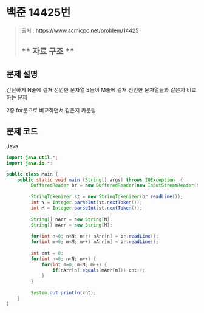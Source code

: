# 백준 14425번

>  출처 : https://www.acmicpc.net/problem/14425
> 
>  ## ** 자료 구조 **

## 문제 설명
간단하게 N줄에 걸쳐 선언한 문자열 S들이 M줄에 걸쳐 선언한 문자열들과 같은지 비교하는 문제

2중 for문으로 비교하면서 같은지 카운팅

## 문제 코드
Java

```java
import java.util.*;
import java.io.*;

public class Main {
    public static void main (String[] args) throws IOException  { 
    	 BufferedReader br = new BufferedReader(new InputStreamReader(System.in));
    	 
    	 StringTokenizer st = new StringTokenizer(br.readLine());
    	 int N = Integer.parseInt(st.nextToken()); 
    	 int M = Integer.parseInt(st.nextToken());
    	 
    	 String[] nArr = new String[N];
    	 String[] mArr = new String[M];
    	 
    	 for(int n=0; n<N; n++) nArr[n] = br.readLine();
    	 for(int m=0; m<M; m++) mArr[m] = br.readLine();
    	 
    	 int cnt = 0;
    	 for(int n=0; n<N; n++) {
    		 for(int m=0; m<M; m++) {
    			 if(nArr[n].equals(mArr[m])) cnt++;
    		 }
    	 }
    	 
    	 System.out.println(cnt);
    }
}
